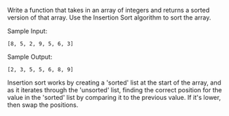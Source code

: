 Write a function that takes in an array of integers and returns a sorted version of that array. Use the Insertion Sort algorithm to sort the array.

Sample Input:

`[8, 5, 2, 9, 5, 6, 3]`

Sample Output:

`[2, 3, 5, 5, 6, 8, 9]`

Insertion sort works by creating a 'sorted' list at the start of the array, and as it iterates through the 'unsorted' list, finding the correct position for the value in the 'sorted' list by comparing it to the previous value. If it's lower, then swap the positions.
